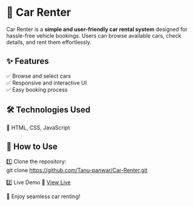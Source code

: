 # 🚗 Car Renter  

Car Renter is a **simple and user-friendly car rental system** designed for hassle-free vehicle bookings. Users can browse available cars, check details, and rent them effortlessly.  

## ✨ Features  
✅ Browse and select cars  
✅ Responsive and interactive UI  
✅ Easy booking process  

## 🛠️ Technologies Used  
🔹 HTML, CSS, JavaScript  

## 📌 How to Use  
1️⃣ Clone the repository:  
   git clone https://github.com/Tanu-panwar/Car-Renter.git
    
2️⃣ Live Demo
🔗 [View Live](https://tanu-panwar.github.io/Car-Renter/) 

🚀 Enjoy seamless car renting!  

